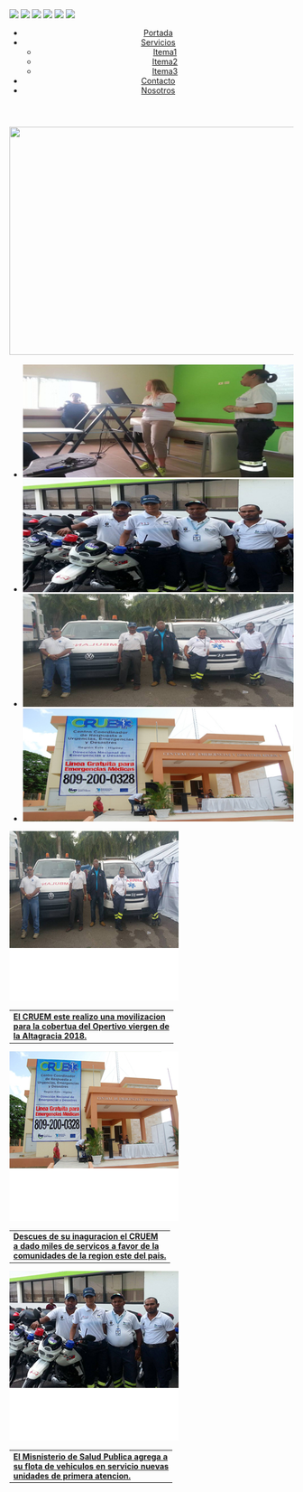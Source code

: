 <!DOCTYPE html>
<html>
<head>
<title>CRUED</title>
<link rel="stylesheet" type="text/css" href="estilo de portada.css">
<link rel="stylesheet" type="text/css" href="fonts.css">	
<link rel="icon" type="text/css" href="">
</head>
<body>



<img class="naber" src="C:\Users\Acer Aspire 5733Z\Desktop\salud publica/baner.jpg">
<img class="salud" src="C:\Users\Acer Aspire 5733Z\Desktop\salud publica/logo de salud publica.jpg">
<img class="escudo" src="C:\Users\Acer Aspire 5733Z\Desktop\salud publica/escudo.png">
<a href="https://es-la.facebook.com/"><img class="facebook" width="40" src="C:\Users\Acer Aspire 5733Z\Desktop\salud publica/facebook.jpg"></a>
<a href=""><img class="whatsapp" width="40" src="C:\Users\Acer Aspire 5733Z\Desktop\salud publica/whatsapp.jpg"></a>
<a href="https://www.instagram.com/"><img class="instagram" width="40" src="C:\Users\Acer Aspire 5733Z\Desktop\salud publica/instagram.jpg"></a>

<header>
	<nav>
		<ul>
			<li><a href="#"><span class="primero"><i class="icon icon-home3"></i></span>Portada</a></li>
			<li><a href="#"><span class="segundo"><i class="icon icon-folder-open"></i></span>Servicios</a>
				<ul>
				<li><a href="#"><span class=""><i class="icon "></i></span>Itema1</a></li>
				<li><a href="#"><span class=""><i class="icon"></i></span>Itema2</a></li>
				<li><a href="#"><span class=""><i class="icon"></i></span>Itema3</a></li>
				</ul></li>
			<li><a href="#"><span class="tercero"><i class="icon icon-phone"></i></span>Contacto</a></li>
			<li><a href="#"><span class="cuarto"><i class="icon icon-profile"></i></span>Nosotros</a></li>
		</ul>
	</nav>
</header>
<img class="traslucido" width="962" height="404" src="C:\Users\Acer Aspire 5733Z\Desktop\salud publica/traslucido.jpg">
<div  class="slider">
	<ul>
		<li><img alt="" src="1.jpg"></li>
		<li><img alt="" src="2.jpg"></li>
		<li><img alt="" src="3.jpg"></li>
		<li><img alt="" src="4.jpg"></li>
	</ul>
</div>

<div class="clima" id="cont_8bb63ed0fb306668fd267b06069f536d"><script type="text/javascript" async src="https://www.meteored.mx/wid_loader/8bb63ed0fb306668fd267b06069f536d"></script></div>


<img class="contenido1" src="contenido1.jpg">	
<a href="file:///C:/Users/Acer%20Aspire%205733Z/Desktop/salud%20publica/contenido1.html"><table class="texto1"><tr><td> <b>   El CRUEM este realizo una movilizacion <BR> para la cobertua del Opertivo viergen de <BR> la Altagracia 2018.</td></tr></table></a>


<img class="contenido2" src="contenido2.jpg">
<a href="file:///C:/Users/Acer%20Aspire%205733Z/Desktop/salud%20publica/contenido1.html"><table class="texto2"><tr><td> <b>   Descues de su inaguracion el CRUEM <br>a dado miles de servicos a favor de la<br> comunidades de la region este del pais.</td></tr></table></a>



<img class="contenido3" src="contenido3.jpg">
<a href="file:///C:/Users/Acer%20Aspire%205733Z/Desktop/salud%20publica/contenido1.html"><table class="text3"><tr><td> <b>   El Misnisterio de Salud Publica agrega a <br> su flota de vehiculos en servicio nuevas <br> unidades de primera atencion. </td></tr></table></a>


</body>
</html>
